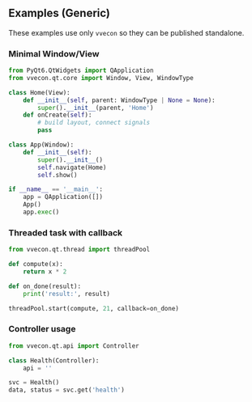 ## Examples (Generic)

These examples use only `vvecon` so they can be published standalone.

### Minimal Window/View
```python
from PyQt6.QtWidgets import QApplication
from vvecon.qt.core import Window, View, WindowType

class Home(View):
    def __init__(self, parent: WindowType | None = None):
        super().__init__(parent, 'Home')
    def onCreate(self):
        # build layout, connect signals
        pass

class App(Window):
    def __init__(self):
        super().__init__()
        self.navigate(Home)
        self.show()

if __name__ == '__main__':
    app = QApplication([])
    App()
    app.exec()
```

### Threaded task with callback
```python
from vvecon.qt.thread import threadPool

def compute(x):
    return x * 2

def on_done(result):
    print('result:', result)

threadPool.start(compute, 21, callback=on_done)
```

### Controller usage
```python
from vvecon.qt.api import Controller

class Health(Controller):
    api = ''

svc = Health()
data, status = svc.get('health')
```


